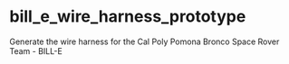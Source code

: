 # bill_e_wire_harness_prototype
Generate the wire harness for the Cal Poly Pomona Bronco Space Rover Team - BILL-E
